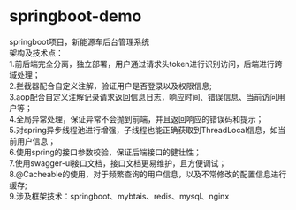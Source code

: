 # springboot-demo
springboot项目，新能源车后台管理系统<br/>
架构及技术点：<br/>
  1.前后端完全分离，独立部署，用户通过请求头token进行识别访问，后端进行跨域处理；<br/>
  2.拦截器配合自定义注解，验证用户是否登录以及权限信息;<br/>
  3.aop配合自定义注解记录请求返回信息日志，响应时间、错误信息、当前访问用户等；<br/>
  4.全局异常处理，保证异常不会抛到前端，并且返回响应的错误码和提示；<br/>
  5.对spring异步线程池进行增强，子线程也能正确获取到ThreadLocal信息，如当前用户信息；<br/>
  6.使用spring的接口参数校验，保证后端接口的健壮性；<br/>
  7.使用swagger-ui接口文档，接口文档更易维护，且方便调试；<br/>
  8.@Cacheable的使用，对于频繁查询的用户信息，以及不常修改的配置信息进行缓存;<br/>
  9.涉及框架技术：springboot、mybtais、redis、mysql、nginx<br/>
